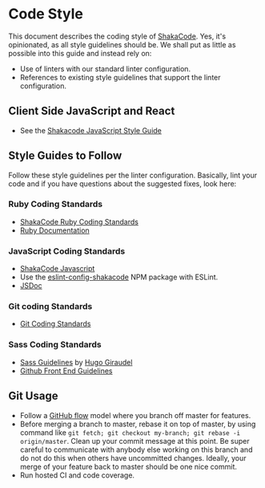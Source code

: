 # Code Style

This document describes the coding style of [ShakaCode](http://www.shakacode.com). Yes, it's opinionated, as all style guidelines should be. We shall put as little as possible into this guide and instead rely on:

- Use of linters with our standard linter configuration.
- References to existing style guidelines that support the linter configuration.

## Client Side JavaScript and React

- See the [Shakacode JavaScript Style Guide](https://github.com/shakacode/style-guide-javascript)

## Style Guides to Follow

Follow these style guidelines per the linter configuration. Basically, lint your code and if you have questions about the suggested fixes, look here:

### Ruby Coding Standards

- [ShakaCode Ruby Coding Standards](https://github.com/shakacode/style-guide-ruby)
- [Ruby Documentation](http://guides.rubyonrails.org/api_documentation_guidelines.html)

### JavaScript Coding Standards

- [ShakaCode Javascript](https://github.com/shakacode/style-guide-javascript)
- Use the [eslint-config-shakacode](https://github.com/shakacode/style-guide-javascript/tree/master/packages/eslint-config-shakacode) NPM package with ESLint.
- [JSDoc](http://usejsdoc.org/)

### Git coding Standards

- [Git Coding Standards](https://git-scm.com/docs/CodingGuidelines)

### Sass Coding Standards

- [Sass Guidelines](http://sass-guidelin.es/) by [Hugo Giraudel](http://hugogiraudel.com/)
- [Github Front End Guidelines](http://primercss.io/guidelines/)

## Git Usage

- Follow a [GitHub flow](https://docs.github.com/en/get-started/using-github/github-flow) model where you branch off master for features.
- Before merging a branch to master, rebase it on top of master, by using command like `git fetch; git checkout my-branch; git rebase -i origin/master`. Clean up your commit message at this point. Be super careful to communicate with anybody else working on this branch and do not do this when others have uncommitted changes. Ideally, your merge of your feature back to master should be one nice commit.
- Run hosted CI and code coverage.

